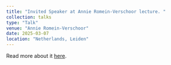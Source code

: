 ```yaml
---
title: "Invited Speaker at Annie Romein-Verschoor lecture. "
collection: talks
type: "Talk"
venue: "Annie Romein-Verschoor"
date: 2025-03-07
location: "Netherlands, Leiden"
---
```

Read more about it <a href="https://www.universiteitleiden.nl/agenda/2025/03/annie-romein-verschoorlezing-2025">here</a>.

<!--- Lecture on gender bias in AI: "Can AI truly be free of bias, or is it a reflection of the world we create?" [Slides]("https://clararus.github.io/files/AnnieRomein-Verschoorlezing2025.pdf)
--->
<!---
Link to livestream: 
https://www.universiteitleiden.nl/nieuws/2025/03/livestream-arv-lezing
---> 